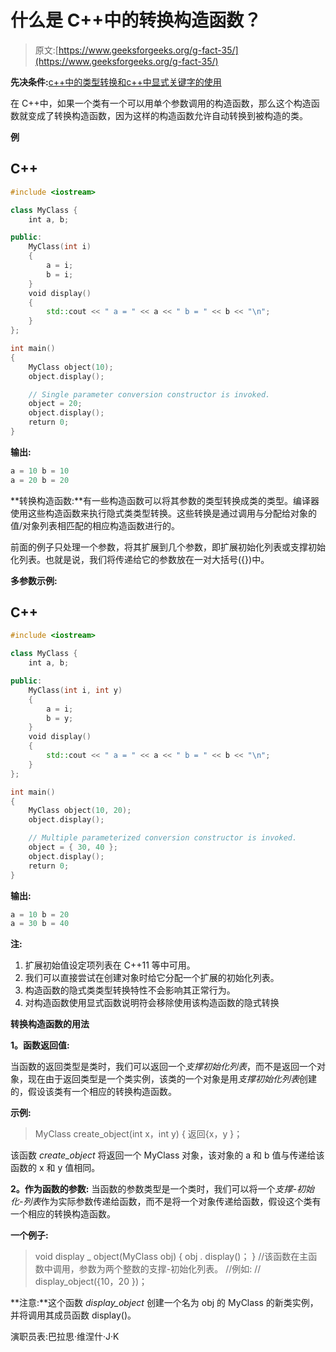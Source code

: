 # 什么是 C++中的转换构造函数？

> 原文:[https://www.geeksforgeeks.org/g-fact-35/](https://www.geeksforgeeks.org/g-fact-35/)

**先决条件:**[c++中的类型转换和](https://www.geeksforgeeks.org/type-conversion-in-c)[c++中显式关键字的使用](https://www.geeksforgeeks.org/g-fact-93)

在 C++中，如果一个类有一个可以用单个参数调用的构造函数，那么这个构造函数就变成了转换构造函数，因为这样的构造函数允许自动转换到被构造的类。

**例**

## C++

```cpp
#include <iostream>

class MyClass {
    int a, b;

public:
    MyClass(int i)
    {
        a = i;
        b = i;
    }
    void display()
    {
        std::cout << " a = " << a << " b = " << b << "\n";
    }
};

int main()
{
    MyClass object(10);
    object.display();

    // Single parameter conversion constructor is invoked.
    object = 20;
    object.display();
    return 0;
}
```

**输出:**

```cpp
a = 10 b = 10
a = 20 b = 20
```

**转换构造函数:**有一些构造函数可以将其参数的类型转换成类的类型。编译器使用这些构造函数来执行隐式类类型转换。这些转换是通过调用与分配给对象的值/对象列表相匹配的相应构造函数进行的。

前面的例子只处理一个参数，将其扩展到几个参数，即扩展初始化列表或支撑初始化列表。也就是说，我们将传递给它的参数放在一对大括号({})中。

**多参数示例:**

## C++

```cpp
#include <iostream>

class MyClass {
    int a, b;

public:
    MyClass(int i, int y)
    {
        a = i;
        b = y;
    }
    void display()
    {
        std::cout << " a = " << a << " b = " << b << "\n";
    }
};

int main()
{
    MyClass object(10, 20);
    object.display();

    // Multiple parameterized conversion constructor is invoked.
    object = { 30, 40 };
    object.display();
    return 0;
}
```

**输出:**

```cpp
a = 10 b = 20
a = 30 b = 40
```

**注:**

1.  扩展初始值设定项列表在 C++11 等中可用。
2.  我们可以直接尝试在创建对象时给它分配一个扩展的初始化列表。
3.  构造函数的隐式类类型转换特性不会影响其正常行为。
4.  对构造函数使用显式函数说明符会移除使用该构造函数的隐式转换

**转换构造函数的用法**

**1。函数返回值:**

当函数的返回类型是类时，我们可以返回一个*支撑初始化列表*，而不是返回一个对象，现在由于返回类型是一个类实例，该类的一个对象是用*支撑初始化列表*创建的，假设该类有一个相应的转换构造函数。

**示例:**

> MyClass create_object(int x，int y)
> {
> 返回{x，y }；

该函数 *create_object* 将返回一个 MyClass 对象，该对象的 a 和 b 值与传递给该函数的 x 和 y 值相同。

**2。作为函数的参数:**
当函数的参数类型是一个类时，我们可以将一个*支撑-初始化-列表*作为实际参数传递给函数，而不是将一个对象传递给函数，假设这个类有一个相应的转换构造函数。

**一个例子:**

> void display _ object(MyClass obj)
> {
> obj . display()；
> }
> //该函数在主函数中调用，参数为两个整数的支撑-初始化列表。
> //例如:
> // display_object({10，20 })；

**注意:**这个函数 *display_object* 创建一个名为 obj 的 MyClass 的新类实例，并将调用其成员函数 display()。

演职员表:巴拉思·维涅什·J·K